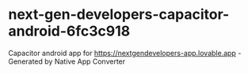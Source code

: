 # next-gen-developers-capacitor-android-6fc3c918
Capacitor android app for https://nextgendevelopers-app.lovable.app - Generated by Native App Converter
